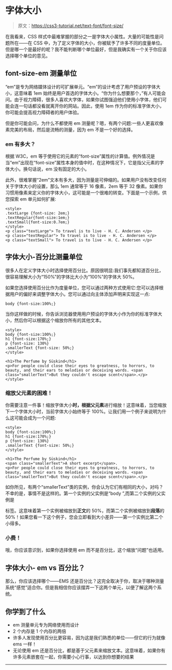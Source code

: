 # 字体大小

> 原文：<https://css3-tutorial.net/text-font/font-size/>

在我看来，CSS 样式中最难掌握的部分之一是字体大小属性。大量的可能性是问题所在——在 CSS 中，为了定义字体的大小，你被赋予了许多不同的度量单位。但是哪一个是最好的呢？我不能判断哪个单位最好，但是我确实有一个关于你应该选择哪个单位的意见。

## font-size-em 测量单位

“em”是专为网络媒体设计的可扩展单元。“em”的设计考虑了用户预设的字体大小，这意味着 1em 始终是用户首选的字体大小。“你为什么想要那个，”有人可能会问。由于视力障碍，很多人喜欢大字体，如果你试图强迫他们使用小字体，他们可能会连一句话都没看就离开你的网站。因此，使用 1em 作为你的标准字体大小，你可能会提高视力障碍者的用户体验。

但是你可能会问，为什么不都使用 em 测量呢？嗯，有两个问题:一些人更喜欢像素完美的布局，然后是流畅的测量，因为 em 不是一个好的选择。

### em 有多大？

根据 W3C，em 等于使用它的元素的“font-size”属性的计算值。例外情况是当“em”出现在“font-size”属性本身的值中时，在这种情况下，它是指父元素的字体大小。换句话说，em 没有固定的大小。

<input type="hidden" name="IL_IN_ARTICLE">

此外，很难掌握“2em”文本有多大，因为测量是可伸缩的。如果用户没有改变任何关于字体大小的设置，那么 1em 通常等于 16 像素，2em 等于 32 像素。如果你习惯用像素来定义你的字体大小，这可能是一个很难的转变。下面是一个示例，供您探索 em 单元如何扩展:

```
<style>
.textLarge {font-size: 2em;}
.textRegular{font-size:1em;}
.textSmall{font-size:0.7em;}
</style>
<p class="textLarge"> To travel is to live - H. C. Andersen </p>
<p class="textRegular"> To travel is to live - H. C. Andersen </p>
<p class="textSmall"> To travel is to live - H. C. Andersen </p>
```

## 字体大小-百分比测量单位

很多人在定义字体大小时选择使用百分比。原因很明显:我们事先都知道百分比，很容易理解大小为“150%”的字体比大小为“100%”的字体大 50%。

如果您选择使用百分比作为度量单位，您可以通过两种方式使用它:您可以选择根据用户的偏好来调整字体大小。您可以通过向主体添加声明来实现这一点:

```
body {font-size:100%;}
```

当你这样做的时候，你告诉浏览器使用用户预设的字体大小作为你的标准字体大小，然后你可以根据这个缩放你所有的其他文本。

```
<style>
body {font-size:100%;}
h1 {font-size:170%;}
p {font-size: 130%}
.smallerText {font-size: 50%;}
</style>

<h1>The Perfume by Süskind</h1>
<p>For people could close their eyes to greatness, to horrors, to beauty, and their ears to melodies or deceiving words. <span class="smallerText">But they couldn't escape scent</span>.</p>
</style>
```

### 缩放父元素的困难！

你需要注意一件事！缩放字体大小**时，根据父元素**进行缩放！这意味着，当您缩放下一个字体大小时，当前字体大小始终等于 100%。让我们用一个例子来说明为什么这可能会成为一个问题:

```
<style>
body {font-size:100%;}
h1 {font-size:170%;}
p {font-size: 130%}
.smallerText {font-size: 50%;}
</style>

<h1>The Perfume by Süskind</h1>
<span class="smallerText">A short excerpt</span>.
<p>For people could close their eyes to greatness, to horrors, to beauty, and their ears to melodies or deceiving words. <span class="smallerText">But they couldn't escape scent</span>.</p>
```

如你所见，有两个“smallerText”类的实例，你会认为它们有相同的大小，对吗？不幸的是，事情不是这样的。第一个实例的父实例是“body ”,而第二个实例的父实例是

标签。这意味着第一个实例被缩放到**正文**的 50%，而第二个实例被缩放到**段落**的 50%！如果您看一下这个例子，您会立即看到大小差异——第一个实例比第二个小得多。

### 小费！

哦，你应该意识到，如果你选择使用 em 而不是百分比，这个缩放“问题”也适用。

## 字体大小- em vs 百分比？

那么，你应该选择哪个——EMS 还是百分比？这完全取决于你，取决于哪种测量系统“感觉”适合你。但是我相信你应该摆弄一下这两个单元，以便了解这两个系统。

## 你学到了什么

*   em 测量单元专为网络使用而设计
*   2 个内存是 1 个内存的两倍
*   许多人发现使用百分比更容易，因为这是我们熟悉的单位——但它的行为就像 ems 一样！
*   无论使用 em 还是百分比，都是基于父元素来缩放文本。这意味着，如果你有许多元素嵌套在一起，你需要小心行事，以达到你想要的结果

* * *